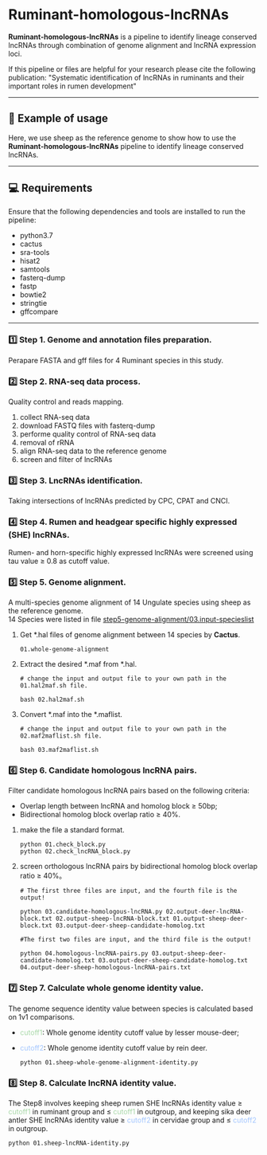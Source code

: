 # Ruminant-homologous-lncRNAs
**Ruminant-homologous-lncRNAs** is a pipeline to identify lineage conserved lncRNAs through combination of genome alignment and lncRNA expression loci.

If this pipeline or files are helpful for your research please cite the following publication:
"Systematic identification of lncRNAs in ruminants and their important roles in rumen development" 

---
## 🐑 Example of usage
Here, we use sheep as the reference genome to show how to use the **Ruminant-homologous-lncRNAs** pipeline to identify lineage conserved lncRNAs.

---
## 💻 Requirements

Ensure that the following dependencies and tools are installed to run the pipeline:
- python3.7
- cactus
- sra-tools
- hisat2
- samtools
- fasterq-dump
- fastp
- bowtie2
- stringtie
- gffcompare

---

### 1️⃣ Step 1. Genome and annotation files preparation.
Perapare FASTA and gff files for 4 Ruminant species in this study.
### 2️⃣ Step 2. RNA-seq data process.
Quality control and reads mapping. 
1. collect RNA-seq data
2. download FASTQ files with fasterq-dump
3. performe quality control of RNA-seq data
4. removal of rRNA
5. align RNA-seq data to the reference genome
6. screen and filter of lncRNAs

### 3️⃣ Step 3. LncRNAs identification.
Taking intersections of lncRNAs predicted by CPC, CPAT and CNCI.


### 4️⃣ Step 4. Rumen and headgear specific highly expressed (SHE) lncRNAs.
Rumen- and horn-specific highly expressed lncRNAs were screened using tau value ≥ 0.8 as cutoff value.


### 5️⃣ Step 5. Genome alignment.
A multi-species genome alignment of 14 Ungulate species using sheep as the reference genome.  
14 Species were listed in file [step5-genome-alignment/03.input-specieslist](https://github.com/GeqinHan/Ruminant-homologous-lncRNAs/tree/main/step5-genome-alignment/03.input-specieslist)
1. Get *.hal files of genome alignment between 14 species by **Cactus**.
    ```
    01.whole-genome-alignment
    ```
2. Extract the desired *.maf from *.hal.  
    ```
    # change the input and output file to your own path in the 01.hal2maf.sh file.

    bash 02.hal2maf.sh
    ```

3. Convert *.maf into the *.maflist. 
    ```
    # change the input and output file to your own path in the 02.maf2maflist.sh file.

    bash 03.maf2maflist.sh
    ```

### 6️⃣ Step 6. Candidate homologous lncRNA pairs.
Filter candidate homologous lncRNA pairs based on the following criteria: 
- Overlap length between lncRNA and homolog block ≥ 50bp;
- Bidirectional homolog block overlap ratio ≥ 40%.

1. make the file a standard format.
    ```
    python 01.check_block.py
    python 02.check_lncRNA_block.py
    ```
2. screen orthologous lncRNA pairs by bidirectional homolog block overlap ratio ≥ 40%。
    ```
    # The first three files are input, and the fourth file is the output!

    python 03.candidate-homologous-lncRNA.py 02.output-deer-lncRNA-block.txt 02.output-sheep-lncRNA-block.txt 01.output-sheep-deer-block.txt 03.output-deer-sheep-candidate-homolog.txt

    #The first two files are input, and the third file is the output!

    python 04.homologous-lncRNA-pairs.py 03.output-sheep-deer-candidate-homolog.txt 03.output-deer-sheep-candidate-homolog.txt 04.output-deer-sheep-homologous-lncRNA-pairs.txt

    ```

### 7️⃣ Step 7. Calculate whole genome identity value.

The genome sequence identity value between species is calculated based on 1v1 comparisons.
- <font style="color: #A8D8A8;">cutoff1</font>: Whole genome identity cutoff value by lesser mouse-deer;
- <font style="color: #A3C6FF;">cutoff2</font>: Whole genome identity cutoff value by rein deer.

    ```
    python 01.sheep-whole-genome-alignment-identity.py
    ```
     
 
### 8️⃣ Step 8. Calculate lncRNA identity value.

The Step8 involves keeping sheep rumen SHE lncRNAs identity value ≥ <font style="color: #A8D8A8;">cutoff1</font> in ruminant group and ≤ <font style="color: #A8D8A8;">cutoff1</font> in outgroup, and keeping sika deer antler SHE lncRNAs identity value ≥ <font style="color: #A3C6FF;">cutoff2</font> in cervidae group and ≤ <font style="color: #A3C6FF;">cutoff2</font> in outgroup. 

```
python 01.sheep-lncRNA-identity.py
```








